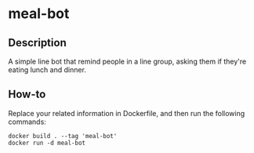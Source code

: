# meal-bot

## Description

A simple line bot that remind people in a line group, asking them if they're eating lunch and dinner.

## How-to

Replace your related information in Dockerfile, and then run the following commands:
```
docker build . --tag 'meal-bot'
docker run -d meal-bot
```